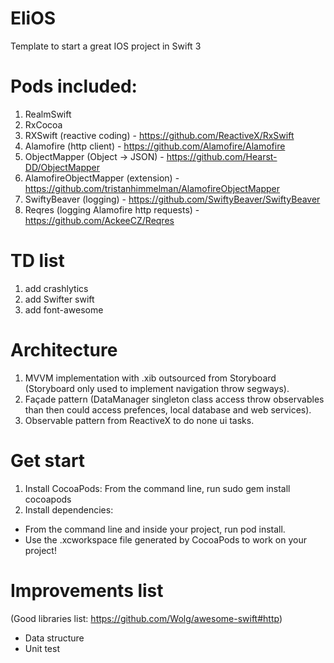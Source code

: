 # EliOS
Template to start a great IOS project in Swift 3

# Pods included:
  1. RealmSwift
  2. RxCocoa
  3. RXSwift (reactive coding) - https://github.com/ReactiveX/RxSwift
  4. Alamofire (http client) - https://github.com/Alamofire/Alamofire
  5. ObjectMapper (Object -> JSON) - https://github.com/Hearst-DD/ObjectMapper
  6. AlamofireObjectMapper (extension) - https://github.com/tristanhimmelman/AlamofireObjectMapper
  7. SwiftyBeaver (logging) - https://github.com/SwiftyBeaver/SwiftyBeaver
  8. Reqres (logging Alamofire http requests) - https://github.com/AckeeCZ/Reqres
  
  # TD list
  1. add crashlytics
  2. add Swifter swift
  3. add font-awesome 
  
# Architecture
1. MVVM implementation with .xib outsourced from Storyboard (Storyboard only used to implement navigation throw segways).
2. Façade pattern (DataManager singleton class access throw observables than then could access prefences, local database and web services).
3. Observable pattern from ReactiveX to do none ui tasks.

# Get start
1. Install CocoaPods: From the command line, run sudo gem install cocoapods
2. Install dependencies: 
  - From the command line and inside your project, run pod install.
  - Use the .xcworkspace file generated by CocoaPods to work on your project!

# Improvements list 
(Good libraries list: https://github.com/Wolg/awesome-swift#http)
- Data structure
- Unit test

